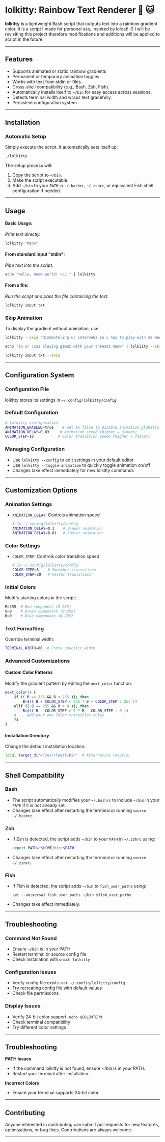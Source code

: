# lolkitty: Rainbow Text Renderer 🌈 🐱

**lolkitty** is a lightweight Bash script that outputs text into a rainbow gradient color. 
It is a script I made for personal use, inspired by lolcat! :3 
I will be revisiting this project therefore modifications and additions will be applied to script in the future.

---

## Features
- Supports animated or static rainbow gradients
- Permanent or temporary animation toggles.
- Works with text from stdin or files.
- Cross-shell compatibility (e.g., Bash, Zsh, Fish).
- Automatically installs itself to `~/bin` for easy access across sessions.
- Detects terminal width and wraps text gracefully.
- Persistent configuration system

---

## Installation

### Automatic Setup
Simply execute the script. It automatically sets itself up:
```bash
./lolkitty
```
The setup process will:
1. Copy the script to `~/bin`.
2. Make the script executable.
3. Add `~/bin` to your `PATH` in `~/.bashrc`, `~/.zshrc`, or equivalent Fish shell configuration if needed.

---

## Usage

#### Basic Usage:
*Print text directly.*
```bash
lolkitty "Meow"
```

#### From standard input "stdin":
*Pipe text into the script.*
```bash
echo "Hello, meow world! >:3 " | lolkitty
```

#### From a file:
*Run the script and pass the file containing the text.*
```bash
lolkitty input.txt
```

### Skip Animation
To display the gradient without animation, use:
```bash
lolkitty --skip "dismanteling ur interwebz so u haz to play with me meow"
```
```bash
echo "in ur cpuz playing gamez with your threadz meow" | lolkiity --skip
```
```bash
lolkitty input.txt --skip
```

---

## Configuration System

### Configuration File
lolkitty stores its settings in `~/.config/lolkitty/config`

### Default Configuration
```bash
# lolkitty configuration
ANIMATION_ENABLED=true    # Set to false to disable animation globally
ANIMATION_DELAY=0.03     # Animation speed (higher = slower)
COLOR_STEP=10           # Color transition speed (higher = faster)
```

### Managing Configuration
- Use `lolkitty --config` to edit settings in your default editor
- Use `lolkitty --toggle-animation` to quickly toggle animation on/off
- Changes take effect immediately for new lolkitty commands

---

## Customization Options

### Animation Settings
- `ANIMATION_DELAY`: Controls animation speed
  ```bash
  # In ~/.config/lolkitty/config
  ANIMATION_DELAY=0.1    # Slower animation
  ANIMATION_DELAY=0.01   # Faster animation
  ```

### Color Settings
- `COLOR_STEP`: Controls color transition speed
  ```bash
  # In ~/.config/lolkitty/config
  COLOR_STEP=5    # Smoother transitions
  COLOR_STEP=20   # Faster transitions
  ```

### Initial Colors
Modify starting colors in the script:
```bash
R=255  # Red component (0-255)
G=0    # Green component (0-255)
B=0    # Blue component (0-255)
```

### Text Formatting
Override terminal width:
```bash
TERMINAL_WIDTH=80  # Force specific width
```

### Advanced Customizations

#### Custom Color Patterns
Modify the gradient pattern by editing the `next_color` function:
```bash
next_color() {
    if (( R == 255 && B < 255 )); then
        B=$(( B + COLOR_STEP < 255 ? B + COLOR_STEP : 255 ))
    elif (( B == 255 && R > 0 )); then
        R=$(( R - COLOR_STEP > 0 ? R - COLOR_STEP : 0 ))
    # ... add your own color transition rules
    fi
}
```

#### Installation Directory
Change the default installation location:
```bash
local target_dir="/usr/local/bin"  # Alternative location
```

---

## Shell Compatibility

### Bash
- The script automatically modifies your `~/.bashrc` to include `~/bin` in your `PATH` if it is not already set.
- Changes take effect after restarting the terminal or running `source ~/.bashrc`.

### Zsh
- If Zsh is detected, the script adds `~/bin` to your `PATH` in `~/.zshrc` using:
  ```bash
  export PATH="$HOME/bin:$PATH"
  ```
- Changes take effect after restarting the terminal or running `source ~/.zshrc`.

### Fish
- If Fish is detected, the script adds `~/bin` to `fish_user_paths` using:
  ```fish
  set --universal fish_user_paths ~/bin $fish_user_paths
  ```
- Changes take effect immediately.

---

## Troubleshooting

### Command Not Found
- Ensure `~/bin` is in your PATH
- Restart terminal or source config file
- Check installation with `which lolkitty`

### Configuration Issues
- Verify config file exists: `cat ~/.config/lolkitty/config`
- Try recreating config file with default values
- Check file permissions

### Display Issues
- Verify 24-bit color support: `echo $COLORTERM`
- Check terminal compatibility
- Try different color settings

---

## Troubleshooting
**PATH Issues**
- If the command lolkitty is not found, ensure ~/bin is in your PATH.
- Restart your terminal after installation.

**Incorrect Colors**
- Ensure your terminal supports 24-bit color.


---

## Contributing
Anyone interested in contributing can submit pull requests for new features, optimizations, or bug fixes. Contributions are always welcome.

---
